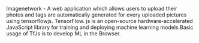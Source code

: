 Imagenetwork - 
A web application which allows users to upload their photos and tags are automatically generated for every uploaded pictures using tensorflowjs.
TensorFlow. js is an open-source hardware-accelerated JavaScript library for training and deploying machine learning models.Basic usage of TfJs is to develop ML in the Browser.


